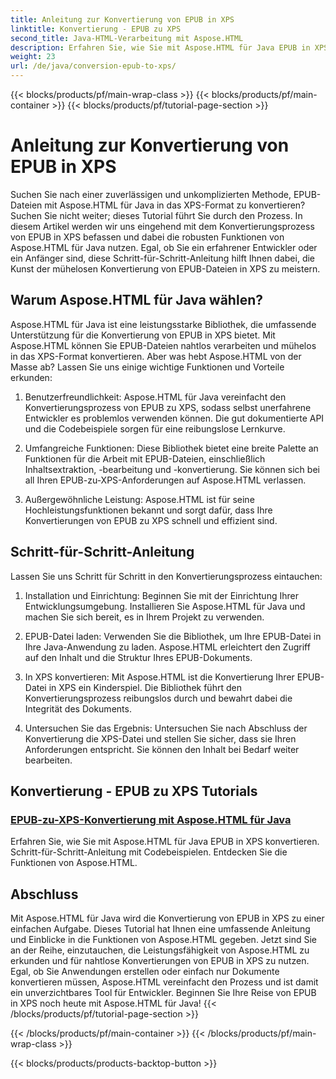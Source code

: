 ```yaml
---
title: Anleitung zur Konvertierung von EPUB in XPS
linktitle: Konvertierung - EPUB zu XPS
second_title: Java-HTML-Verarbeitung mit Aspose.HTML
description: Erfahren Sie, wie Sie mit Aspose.HTML für Java EPUB in XPS konvertieren. Holen Sie sich eine Schritt-für-Schritt-Anleitung und Codebeispiele und erkunden Sie in diesen Tutorials die Funktionen von Aspose.HTML.
weight: 23
url: /de/java/conversion-epub-to-xps/
---
```


{{< blocks/products/pf/main-wrap-class >}}
{{< blocks/products/pf/main-container >}}
{{< blocks/products/pf/tutorial-page-section >}}

# Anleitung zur Konvertierung von EPUB in XPS


Suchen Sie nach einer zuverlässigen und unkomplizierten Methode, EPUB-Dateien mit Aspose.HTML für Java in das XPS-Format zu konvertieren? Suchen Sie nicht weiter; dieses Tutorial führt Sie durch den Prozess. In diesem Artikel werden wir uns eingehend mit dem Konvertierungsprozess von EPUB in XPS befassen und dabei die robusten Funktionen von Aspose.HTML für Java nutzen. Egal, ob Sie ein erfahrener Entwickler oder ein Anfänger sind, diese Schritt-für-Schritt-Anleitung hilft Ihnen dabei, die Kunst der mühelosen Konvertierung von EPUB-Dateien in XPS zu meistern.

## Warum Aspose.HTML für Java wählen?

Aspose.HTML für Java ist eine leistungsstarke Bibliothek, die umfassende Unterstützung für die Konvertierung von EPUB in XPS bietet. Mit Aspose.HTML können Sie EPUB-Dateien nahtlos verarbeiten und mühelos in das XPS-Format konvertieren. Aber was hebt Aspose.HTML von der Masse ab? Lassen Sie uns einige wichtige Funktionen und Vorteile erkunden:

1. Benutzerfreundlichkeit: Aspose.HTML für Java vereinfacht den Konvertierungsprozess von EPUB zu XPS, sodass selbst unerfahrene Entwickler es problemlos verwenden können. Die gut dokumentierte API und die Codebeispiele sorgen für eine reibungslose Lernkurve.

2. Umfangreiche Funktionen: Diese Bibliothek bietet eine breite Palette an Funktionen für die Arbeit mit EPUB-Dateien, einschließlich Inhaltsextraktion, -bearbeitung und -konvertierung. Sie können sich bei all Ihren EPUB-zu-XPS-Anforderungen auf Aspose.HTML verlassen.

3. Außergewöhnliche Leistung: Aspose.HTML ist für seine Hochleistungsfunktionen bekannt und sorgt dafür, dass Ihre Konvertierungen von EPUB zu XPS schnell und effizient sind.

## Schritt-für-Schritt-Anleitung

Lassen Sie uns Schritt für Schritt in den Konvertierungsprozess eintauchen:

1. Installation und Einrichtung: Beginnen Sie mit der Einrichtung Ihrer Entwicklungsumgebung. Installieren Sie Aspose.HTML für Java und machen Sie sich bereit, es in Ihrem Projekt zu verwenden.

2. EPUB-Datei laden: Verwenden Sie die Bibliothek, um Ihre EPUB-Datei in Ihre Java-Anwendung zu laden. Aspose.HTML erleichtert den Zugriff auf den Inhalt und die Struktur Ihres EPUB-Dokuments.

3. In XPS konvertieren: Mit Aspose.HTML ist die Konvertierung Ihrer EPUB-Datei in XPS ein Kinderspiel. Die Bibliothek führt den Konvertierungsprozess reibungslos durch und bewahrt dabei die Integrität des Dokuments.

4. Untersuchen Sie das Ergebnis: Untersuchen Sie nach Abschluss der Konvertierung die XPS-Datei und stellen Sie sicher, dass sie Ihren Anforderungen entspricht. Sie können den Inhalt bei Bedarf weiter bearbeiten.

## Konvertierung - EPUB zu XPS Tutorials
### [EPUB-zu-XPS-Konvertierung mit Aspose.HTML für Java](./convert-epub-to-xps/)
Erfahren Sie, wie Sie mit Aspose.HTML für Java EPUB in XPS konvertieren. Schritt-für-Schritt-Anleitung mit Codebeispielen. Entdecken Sie die Funktionen von Aspose.HTML.

## Abschluss

Mit Aspose.HTML für Java wird die Konvertierung von EPUB in XPS zu einer einfachen Aufgabe. Dieses Tutorial hat Ihnen eine umfassende Anleitung und Einblicke in die Funktionen von Aspose.HTML gegeben. Jetzt sind Sie an der Reihe, einzutauchen, die Leistungsfähigkeit von Aspose.HTML zu erkunden und für nahtlose Konvertierungen von EPUB in XPS zu nutzen. Egal, ob Sie Anwendungen erstellen oder einfach nur Dokumente konvertieren müssen, Aspose.HTML vereinfacht den Prozess und ist damit ein unverzichtbares Tool für Entwickler. Beginnen Sie Ihre Reise von EPUB in XPS noch heute mit Aspose.HTML für Java!
{{< /blocks/products/pf/tutorial-page-section >}}

{{< /blocks/products/pf/main-container >}}
{{< /blocks/products/pf/main-wrap-class >}}

{{< blocks/products/products-backtop-button >}}
